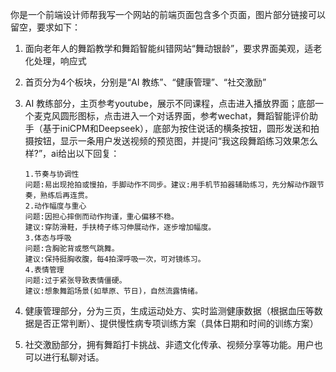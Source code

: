 你是一个前端设计师帮我写一个网站的前端页面包含多个页面，图片部分链接可以留空，要求如下：

1. 面向老年人的舞蹈教学和舞蹈智能纠错网站“舞动银龄”，要求界面美观，适老化处理，响应式

2. 首页分为4个板块，分别是“AI 教练”、“健康管理”、“社交激励”

3. AI 教练部分，主页参考youtube，展示不同课程，点击进入播放界面；底部一个麦克风圆形图标，点击进入一个对话界面，参考wechat，舞蹈智能评价助手（基于iniCPM和Deepseek），底部为按住说话的横条按钮，圆形发送和拍摄按钮，显示一条用户发送视频的预览图，并提问“我这段舞蹈练习效果怎么样?”，ai给出以下回复：
   ```response
   1.节奏与协调性
   问题:易出现抢拍或慢拍，手脚动作不同步。建议:用手机节拍器辅助练习，先分解动作跟节奏，熟练后再连贯。
   2.动作幅度与重心
   问题:因担心摔倒而动作拘谨，重心偏移不稳。
   建议:穿防滑鞋，手扶椅子练习伸展动作，逐步增加幅度。
   3.体态与呼吸
   问题:含胸驼背或憋气跳舞。
   建议:保持挺胸收腹，每4拍深呼吸一次，可对镜练习。
   4.表情管理
   问题:过于紧张导致表情僵硬。
   建议:想象舞蹈场景(如草原、节日)，自然流露情绪。
   ```

4. 健康管理部分，分为三页，生成运动处方、实时监测健康数据（根据血压等数据是否正常判断）、提供慢性病专项训练方案（具体日期和时间的训练方案）

5. 社交激励部分，拥有舞蹈打卡挑战、非遗文化传承、视频分享等功能。用户也可以进行私聊对话。


